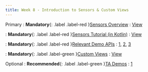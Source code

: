 ```yaml
---
title: Week 8 - Introduction to Sensors & Custom Views 
---
```


Primary
: **Mandatory**{: .label .label-red }[Sensors Overview](https://developer.android.com/develop/sensors-and-location/sensors/sensors_overview)
  : [View](https://developer.android.com/develop/sensors-and-location/sensors/sensors_overview)

: **Mandatory**{: .label .label-red }[Sensors Tutorial (in Kotlin)](https://www.youtube.com/watch?v=IU-EAtITRRM)
  : [View](https://www.youtube.com/watch?v=IU-EAtITRRM)

: **Mandatory**{: .label .label-red }[Relevant Demo APIs](https://github.com/yorku-ease/EECS4443-Demos)
  : [1](https://yorku-ease.github.io/EECS4443-Demos/Demo_Sensors/index.html), [2](https://yorku-ease.github.io/EECS4443-Demos/Demo_TiltMeter/index.html), [3](https://yorku-ease.github.io/EECS4443-Demos/Demo_TiltBall/index.html)

: **Mandatory**{: .label .label-green }[Custom Views](https://developer.android.com/develop/ui/views/layout/custom-views/custom-components)
  : [View](https://developer.android.com/develop/ui/views/layout/custom-views/custom-components) 

Optional
: **Recommended**{: .label .label-green }[TA Demos](https://github.com/Shogz-Labs/EECS4443_W25_Assets/tree/main/ta_recitations/demos)
  : [1](https://github.com/Shogz-Labs/EECS4443_W25_Assets/blob/main/ta_recitations/demos/DemoSensors.zip)